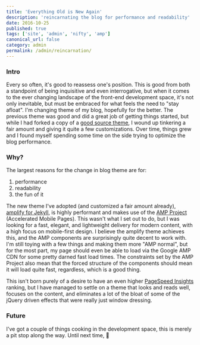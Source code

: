 ```yaml
---
title: 'Everything Old is New Again'
description: 'reincarnating the blog for performance and readability'
date: 2016-10-25
published: true
tags: ['site', 'admin', 'nifty', 'amp']
canonical_url: false
category: admin
permalink: /admin/reincarnation/
---
```


### Intro

Every so often, it's good to reassess one's position. This is good from both a standpoint of being inquisitive and even interrogative, but when it comes to the ever changing landscape of the front-end development space, it's not only inevitable, but must be embraced for what feels the need to "stay afloat". I'm changing theme of my blog, hopefully for the better. The previous theme was good and did a great job of getting things started, but while I had forked a copy of a [good source theme](https://github.com/hmfaysal/hmfaysal-omega-theme), I wound up tinkering a fair amount and giving it quite a few customizations. Over time, things grew and I found myself spending some time on the side trying to optimize the blog performance.

### Why?

The largest reasons for the change in blog theme are for:

1. performance
2. readability
3. the fun of it

The new theme I've adopted (and customized a fair amount already), [amplify for Jekyll](https://github.com/ageitgey/amplify), is highly performant and makes use of the [AMP Project](https://www.ampproject.org/learn/about-amp/) (Accelerated Mobile Pages). This wasn't what I set out to do, but I was looking for a fast, elegant, and lightweight delivery for modern content, with a high focus on mobile-first design. I believe the amplify theme achieves this, and the AMP components are surprisingly quite decent to work with. I'm still toying with a few things and making them more "AMP normal", but for the most part, my page should even be able to load via the Google AMP CDN for some pretty darned fast load times. The constraints set by the AMP Project also mean that the forced structure of the components should mean it will load quite fast, regardless, which is a good thing.

This isn't born purely of a desire to have an even higher [PageSpeed Insights](https://developers.google.com/speed/pagespeed/insights/) ranking, but I have managed to settle on a theme that looks and reads well, focuses on the content, and eliminates a lot of the bloat of some of the jQuery driven effects that were really just window dressing.

### Future

I've got a couple of things cooking in the development space, this is merely a pit stop along the way. Until next time, 🍻
